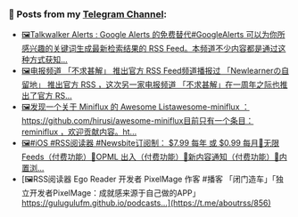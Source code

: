 ### 📰 Posts from my [Telegram Channel](https://t.me/s/aboutrss):
<!-- BLOG-POST-LIST:START -->
- [🖼Talkwalker Alerts : Google Alerts 的免费替代#GoogleAlerts 可以为你所感兴趣的关键词生成最新检索结果的 RSS Feed。本频道不少内容都是通过这种方式获知...](https://t.me/aboutrss/860)
- [🖼电报频道 「不求甚解」 推出官方 RSS Feed频道播报过 「Newlearnerの自留地」 推出官方 RSS ，这次另一家电报频道 「不求甚解」在一周年之际也推出了官方 RS...](https://t.me/aboutrss/859)
- [🖼发现一个关于 Miniflux 的 Awesome Listawesome-miniflux ： https://github.com/hirusi/awesome-miniflux目前只有一个条目：reminiflux ，欢迎贡献内容。ht...](https://t.me/aboutrss/858)
- [🖼#iOS #RSS阅读器 #Newsbite订阅制： $7.99 每年 或 $0.99 每月🔸无限 Feeds（付费功能）🔸OPML 出入（付费功能）🔸新内容通知（付费功能）🔸内置浏...](https://t.me/aboutrss/857)
- [🖼RSS阅读器 Ego Reader 开发者 PixelMage 作客 #播客 「闭门造车」「独立开发者PixelMage：成就感来源于自己做的APP」https://gulugulufm.github.io/podcasts...](https://t.me/aboutrss/856)
<!-- BLOG-POST-LIST:END -->

<!--
**AboutRSS/AboutRSS** is a ✨ _special_ ✨ repository because its `README.md` (this file) appears on your GitHub profile.

Here are some ideas to get you started:

- 🔭 I’m currently working on ...
- 🌱 I’m currently learning ...
- 👯 I’m looking to collaborate on ...
- 🤔 I’m looking for help with ...
- 💬 Ask me about ...
- 📫 How to reach me: ...
- 😄 Pronouns: ...
- ⚡ Fun fact: ...
-->
